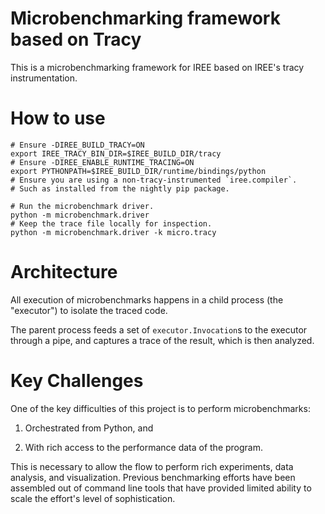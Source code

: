 # Microbenchmarking framework based on Tracy

This is a microbenchmarking framework for IREE based on IREE's tracy
instrumentation.

# How to use

```
# Ensure -DIREE_BUILD_TRACY=ON
export IREE_TRACY_BIN_DIR=$IREE_BUILD_DIR/tracy
# Ensure -DIREE_ENABLE_RUNTIME_TRACING=ON
export PYTHONPATH=$IREE_BUILD_DIR/runtime/bindings/python
# Ensure you are using a non-tracy-instrumented `iree.compiler`.
# Such as installed from the nightly pip package.

# Run the microbenchmark driver.
python -m microbenchmark.driver
# Keep the trace file locally for inspection.
python -m microbenchmark.driver -k micro.tracy
```

# Architecture

All execution of microbenchmarks happens in a child process (the "executor")
to isolate the traced code.

The parent process feeds a set of `executor.Invocation`s to the executor
through a pipe, and captures a trace of the result, which is then analyzed.

# Key Challenges

One of the key difficulties of this project is to perform microbenchmarks:

1. Orchestrated from Python, and

2. With rich access to the performance data of the program.

This is necessary to allow the flow to perform rich experiments, data analysis,
and visualization. Previous benchmarking efforts have been assembled out of
command line tools that have provided limited ability to scale the effort's
level of sophistication.
